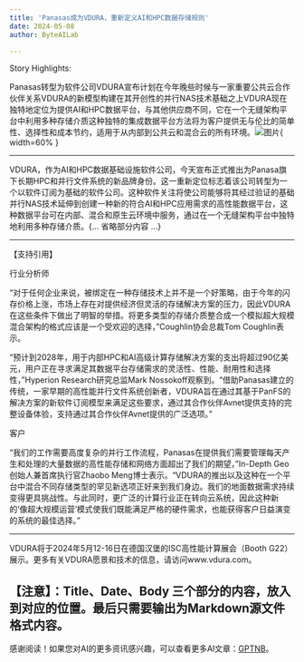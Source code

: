 ```yaml
---
title: 'Panasas成为VDURA，重新定义AI和HPC数据存储规则'
date: 2024-05-08
author: ByteAILab

---
```


Story Highlights:

Panasas转型为软件公司VDURA宣布计划在今年晚些时候与一家重要公共云合作伙伴关系VDURA的新模型构建在其开创性的并行NAS技术基础之上VDURA现在独特地定位为提供AI和HPC数据平台，与其他供应商不同，它在一个无缝架构平台中利用多种存储介质这种独特的集成数据平台方法将为客户提供无与伦比的简单性、选择性和成本节约，适用于从内部到公共云和混合云的所有环境。![图片](https://ai-techpark.com/wp-content/uploads/2024/05/Panasas-960x540.jpg){ width=60% }

---


VDURA，作为AI和HPC数据基础设施软件公司，今天宣布正式推出为Panasa旗下长期HPC和并行文件系统的新品牌身份。这一重新定位标志着该公司转型为一个以软件订阅为基础的软件公司。这种软件关注将使公司能够将其经过验证的基础并行NAS技术延伸到创建一种新的符合AI和HPC应用需求的高性能数据平台，这种数据平台可在内部、混合和原生云环境中服务，通过在一个无缝架构平台中独特地利用多种存储介质。{... 省略部分内容 ...}

---

【支持引用】

行业分析师

“对于任何企业来说，被绑定在一种存储技术上并不是一个好策略，由于今年的闪存价格上涨，市场上存在对提供经济但灵活的存储解决方案的压力，因此VDURA在这些条件下做出了明智的举措。将更多类型的存储介质整合成一个模拟超大规模混合架构的格式应该是一个受欢迎的选择，”Coughlin协会总裁Tom Coughlin表示。

“预计到2028年，用于内部HPC和AI高级计算存储解决方案的支出将超过90亿美元，用户正在寻求满足其数据平台存储需求的灵活性、性能、耐用性和选择性，”Hyperion Research研究总监Mark Nossokoff观察到。“借助Panasas建立的传统，一家早期的高性能并行文件系统创新者，VDURA旨在通过其基于PanFS的解决方案的新软件订阅模型来满足这些要求，通过其合作伙伴Avnet提供支持的完整设备体验，支持通过其合作伙伴Avnet提供的广泛选项。”

客户

“我们的工作需要高度复杂的并行工作流程，Panasas在提供我们需要管理每天产生和处理的大量数据的高性能存储和网络方面超出了我们的期望，”In-Depth Geo创始人兼首席执行官Zhaobo Meng博士表示。“VDURA的推出以及这种在一个平台中混合不同存储类型的罕见新选项正好来到我们身边。我们的地面数据需求持续变得更具挑战性。与此同时，更广泛的计算行业正在转向云系统，因此这种新的‘像超大规模运营’模式使我们既能满足严格的硬件需求，也能获得客户日益演变的系统的最佳选择。”

---

VDURA将于2024年5月12-16日在德国汉堡的ISC高性能计算展会（Booth G22）展示。更多有关VDURA愿景和技术的信息，请访问www.vdura.com。 

【注意】：Title、Date、Body 三个部分的内容，放入到对应的位置。最后只需要输出为Markdown源文件格式内容。
---
感谢阅读！如果您对AI的更多资讯感兴趣，可以查看更多AI文章：[GPTNB](https://gptnb.com)。